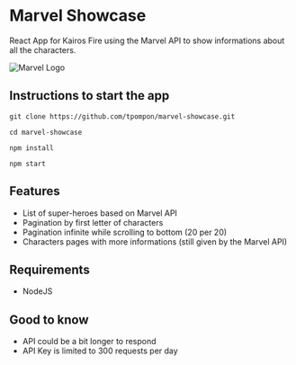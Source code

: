 # Marvel Showcase

React App for Kairos Fire using the Marvel API to show informations about all the characters.

![Marvel Logo](https://upload.wikimedia.org/wikipedia/commons/thumb/7/71/Marvel-Comics-Logo.svg/411px-Marvel-Comics-Logo.svg.png)

## Instructions to start the app

`git clone https://github.com/tpompon/marvel-showcase.git`

`cd marvel-showcase`

`npm install`

`npm start`

## Features

- List of super-heroes based on Marvel API
- Pagination by first letter of characters
- Pagination infinite while scrolling to bottom (20 per 20)
- Characters pages with more informations (still given by the Marvel API)

## Requirements

- NodeJS

## Good to know

- API could be a bit longer to respond
- API Key is limited to 300 requests per day
